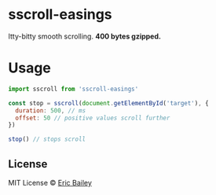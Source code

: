 # sscroll-easings
Itty-bitty smooth scrolling. **400 bytes gzipped.**

# Usage
```javascript
import sscroll from 'sscroll-easings'

const stop = sscroll(document.getElementById('target'), {
  duration: 500, // ms
  offset: 50 // positive values scroll further
})

stop() // stops scroll
```

## License
MIT License © [Eric Bailey](https://estrattonbailey.com)
